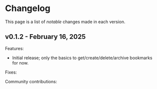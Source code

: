 # Changelog

This page is a list of _notable_ changes made in each version.

## v0.1.2 - February 16, 2025

Features:

- Initial release; only the basics to get/create/delete/archive bookmarks for now.

Fixes:

Community contributions:
